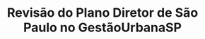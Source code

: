 ---
title: Revisão do Plano Diretor de São Paulo no GestãoUrbanaSP
image: /images/screenshots/screenshot_plano.png
link: http://gestaourbana.prefeitura.sp.gov.br
---
